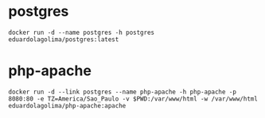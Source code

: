 postgres
===

    docker run -d --name postgres -h postgres eduardolagolima/postgres:latest

php-apache
===

    docker run -d --link postgres --name php-apache -h php-apache -p 8080:80 -e TZ=America/Sao_Paulo -v $PWD:/var/www/html -w /var/www/html eduardolagolima/php-apache:apache
